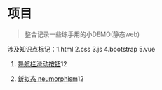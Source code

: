# 项目

>整合记录一些练手用的小DEMO(静态web)

涉及知识点标记：1.html 2.css 3.js 4.bootstrap 5.vue 

1. [导航栏滑动按钮](https://huangweiweiwei.github.io/demo/07/navBar.html)12

1. [新拟态 neumorphism](https://huangweiweiwei.github.io/demo/08/neumorphism.html)12



